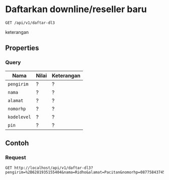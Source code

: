 # Daftarkan downline/reseller baru
```http
GET /api/v1/daftar-dl3
```
keterangan
## Properties
### Query
Nama  | Nilai | Keterangan
--- | --- | ---
<code>pengirim</code> | ? | ?
<code>nama</code> | ? | ?
<code>alamat</code> | ? | ?
<code>nomorhp</code> | ? | ?
<code>kodelevel</code> | ? | ?
<code>pin</code> | ? | ?

## Contoh

### Request
```http
GET http://localhost/api/v1/daftar-dl3?pengirim=%2B6281935155404&nama=Ridho&alamat=Pacitan&nomorhp=087758437457&kodelevel=R&pin=1234
```
